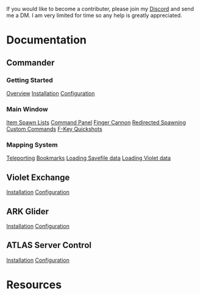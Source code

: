 <!-- TITLE: Home -->
<!-- SUBTITLE: This Wiki contains instructions on how to best utilize the software developed by SparcMX, the site is currently a "work in progress" and as such, will be missing pages of information. -->
If you would like to become a contributer, please join my [Discord](http://discord.gg/3EXA2MUv) and send me a DM.  I am very limited for time so any help is greatly appreciated.

# Documentation
## Commander
### Getting Started
[Overview](#)
[Installation](#)
[Configuration](#)
### Main Window
[Item Spawn Lists](#)
[Command Panel](#)
[Finger Cannon](#)
[Redirected Spawning](#)
[Custom Commands](#)
[F-Key Quickshots](#)
### Mapping System
[Teleporting](#)
[Bookmarks](#)
[Loading Savefile data](#)
[Loading Violet data](#)
## Violet Exchange
[Installation](#)
[Configuration](#)
## ARK Glider
[Installation](#)
[Configuration](#)
## ATLAS Server Control
[Installation](#)
[Configuration](#)

# Resources